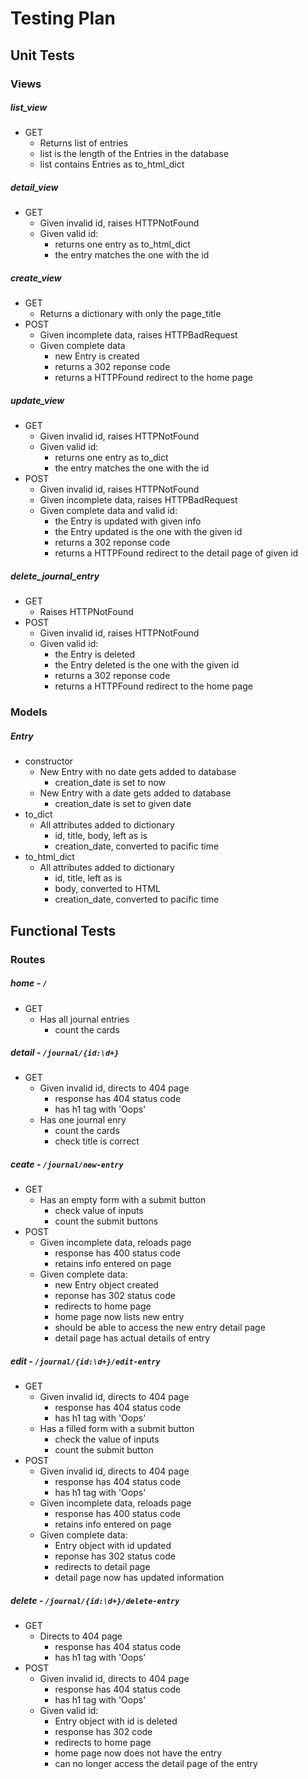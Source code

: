 # Testing Plan

## Unit Tests

### Views

##### list_view
 - GET
     + Returns list of entries
     + list is the length of the Entries in the database
     + list contains Entries as to_html_dict

##### detail_view
 - GET
     + Given invalid id, raises HTTPNotFound
     + Given valid id:
         + returns one entry as to_html_dict
         + the entry matches the one with the id

##### create_view
 - GET
     + Returns a dictionary with only the page_title
 - POST
     + Given incomplete data, raises HTTPBadRequest
     + Given complete data
         * new Entry is created
         * returns a 302 reponse code
         * returns a HTTPFound redirect to the home page

##### update_view
 - GET
     + Given invalid id, raises HTTPNotFound
     + Given valid id:
         + returns one entry as to_dict
         + the entry matches the one with the id
 - POST
     + Given invalid id, raises HTTPNotFound
     + Given incomplete data, raises HTTPBadRequest
     + Given complete data and valid id:
         * the Entry is updated with given info
         * the Entry updated is the one with the given id
         * returns a 302 reponse code
         * returns a HTTPFound redirect to the detail page of given id

##### delete_journal_entry
 - GET
     + Raises HTTPNotFound
 - POST
     + Given invalid id, raises HTTPNotFound
     + Given valid id:
         * the Entry is deleted
         * the Entry deleted is the one with the given id
         * returns a 302 reponse code
         * returns a HTTPFound redirect to the home page

### Models

##### Entry
 + constructor
     * New Entry with no date gets added to database
         - creation_date is set to now
     * New Entry with a date gets added to database
         - creation_date is set to given date
 + to_dict
     * All attributes added to dictionary
         - id, title, body, left as is
         - creation_date, converted to pacific time
 + to_html_dict
     * All attributes added to dictionary
         - id, title, left as is
         - body, converted to HTML
         - creation_date, converted to pacific time

## Functional Tests

### Routes

##### home - `/`
 + GET
     * Has all journal entries
         - count the cards

##### detail - `/journal/{id:\d+}` 
 + GET
     * Given invalid id, directs to 404 page
         - response has 404 status code
         - has h1 tag with 'Oops'
     * Has one journal enry
         - count the cards
         - check title is correct

##### ceate - `/journal/new-entry`
 + GET
     * Has an empty form with a submit button
         - check value of inputs
         - count the submit buttons 
 + POST
     * Given incomplete data, reloads page
         - response has 400 status code
         - retains info entered on page
     * Given complete data:
         - new Entry object created
         - reponse has 302 status code
         - redirects to home page
         - home page now lists new entry
         - should be able to access the new entry detail page
         - detail page has actual details of entry

##### edit - `/journal/{id:\d+}/edit-entry`
 + GET
     * Given invalid id, directs to 404 page
         - response has 404 status code
         - has h1 tag with 'Oops'
     * Has a filled form with a submit button
         - check the value of inputs
         - count the submit button
 + POST
     * Given invalid id, directs to 404 page
         - response has 404 status code
         - has h1 tag with 'Oops'
     * Given incomplete data, reloads page
         - response has 400 status code
         - retains info entered on page
     * Given complete data:
         - Entry object with id updated
         - reponse has 302 status code
         - redirects to detail page
         - detail page now has updated information

##### delete - `/journal/{id:\d+}/delete-entry`
 + GET
     * Directs to 404 page
         - response has 404 status code
         - has h1 tag with 'Oops'
 + POST
     * Given invalid id, directs to 404 page
         - response has 404 status code
         - has h1 tag with 'Oops'
     * Given valid id:
         - Entry object with id is deleted
         - response has 302 code
         - redirects to home page
         - home page now does not have the entry
         - can no longer access the detail page of the entry

